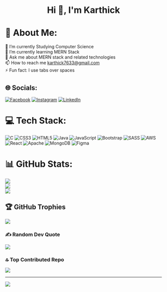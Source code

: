 <h1 align="center">Hi 👋, I'm Karthick</h1>

# 💫 About Me:
🔭 I’m currently Studying Computer Science<br>🌱 I’m currently learning MERN Stack<br>💬 Ask me about MERN stack and related technologies<br>📫 How to reach me karthick7633@gmail.com<br>⚡ Fun fact: I use tabs over spaces<br>


## 🌐 Socials:
[![Facebook](https://img.shields.io/badge/Facebook-%231877F2.svg?logo=Facebook&logoColor=white)](https://facebook.com/Karthick.G) [![Instagram](https://img.shields.io/badge/Instagram-%23E4405F.svg?logo=Instagram&logoColor=white)](https://instagram.com/_soldier_boy__) [![LinkedIn](https://img.shields.io/badge/LinkedIn-%230077B5.svg?logo=linkedin&logoColor=white)](https://linkedin.com/in/Karthick-G12) 

# 💻 Tech Stack:
![C](https://img.shields.io/badge/c-%2300599C.svg?style=for-the-badge&logo=c&logoColor=white) ![CSS3](https://img.shields.io/badge/css3-%231572B6.svg?style=for-the-badge&logo=css3&logoColor=white) ![HTML5](https://img.shields.io/badge/html5-%23E34F26.svg?style=for-the-badge&logo=html5&logoColor=white) ![Java](https://img.shields.io/badge/java-%23ED8B00.svg?style=for-the-badge&logo=java&logoColor=white) ![JavaScript](https://img.shields.io/badge/javascript-%23323330.svg?style=for-the-badge&logo=javascript&logoColor=%23F7DF1E) ![Bootstrap](https://img.shields.io/badge/bootstrap-%23563D7C.svg?style=for-the-badge&logo=bootstrap&logoColor=white) ![SASS](https://img.shields.io/badge/SASS-hotpink.svg?style=for-the-badge&logo=SASS&logoColor=white) ![AWS](https://img.shields.io/badge/AWS-%23FF9900.svg?style=for-the-badge&logo=amazon-aws&logoColor=white) ![React](https://img.shields.io/badge/react-%2320232a.svg?style=for-the-badge&logo=react&logoColor=%2361DAFB) ![Apache](https://img.shields.io/badge/apache-%23D42029.svg?style=for-the-badge&logo=apache&logoColor=white) ![MongoDB](https://img.shields.io/badge/MongoDB-%234ea94b.svg?style=for-the-badge&logo=mongodb&logoColor=white) 	![Figma](https://img.shields.io/badge/figma-%23F24E1E.svg?style=for-the-badge&logo=figma&logoColor=white)

# 📊 GitHub Stats:

![](https://github-readme-stats.vercel.app/api/username=Karthick-G12&theme=radical&hide_border=true&include_all_commits=false&count_private=true)<br/>
![](https://github-readme-streak-stats.herokuapp.com/?user=Karthick-G12&theme=radical&hide_border=true)<br/>
![](https://github-readme-stats.vercel.app/api?top-langs/?username=Karthick-G12&theme=radical&hide_border=true&include_all_commits=false&count_private=true&layout=compact)

## 🏆 GitHub Trophies
![](https://github-profile-trophy.vercel.app/?username=Karthick-G12&theme=radical&no-frame=true&no-bg=false&margin-w=4)

### ✍️ Random Dev Quote
![](https://quotes-github-readme.vercel.app/api?type=horizontal&theme=radical)

### 🔝 Top Contributed Repo
![](https://github-contributor-stats.vercel.app/api?username=Karthick-G12&limit=5&theme=radical&combine_all_yearly_contributions=true)

---
[![](https://visitcount.itsvg.in/api?id=Karthick-G12&icon=1&color=1)](https://visitcount.itsvg.in)

<!-- Proudly created with GPRM ( https://gprm.itsvg.in ) -->
